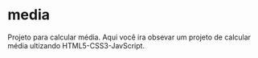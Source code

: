 # media
Projeto para calcular média.
Aqui você ira obsevar um projeto de calcular média ultizando HTML5-CSS3-JavScript.
